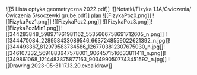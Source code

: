 ![[5 Lista optyka geometryczna 2022.pdf]]
![[Notatki/Fizyka 1.1A/Ćwiczenia/Ćwiczenia 5/soczewki grube.pdf]]
[plan](https://knbgis.pwr.edu.pl/kampus/A1.html)
![[FizykaPoz0.png]]
![[FizykaPoz1.png]]
![[FizykaPoz2.png]]
![[FizykaPoz3.png]]![[FizykaPozMin1.png]]![[344283848_598971761981162_5535666758691712605_n.png]]
![[344470084_228958433089546_6637248559022621392_n.jpg]]![[344493367_812979583734586_1267703812307675030_n.jpg]]![[346107332_5691883647578001_9064571516633811411_n.png]]![[349861068_1214483875877163_9034990507743451592_n.jpg]]
![[Drawing 2023-05-31 17.13.20.excalidraw]]